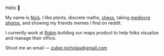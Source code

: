 Hello :wave:

My name is [Nick](https://nickzuber.com). I like plants, discrete maths, [chess](https://lichess.org/@/zube), taking [mediocre photos](https://vsco.co/zuber/gallery), and showing my friends memes I find on reddit. 

I currently work at [Robin](https://robinpowered.com/) building our maps product to help folks visualize and manage their office.

Shoot me an email — zuber.nicholas@gmail.com
